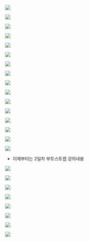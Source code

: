 ![](공부파일_assets/2022-11-18-19-57-10-image.png)

![](공부파일_assets/2022-11-18-19-59-25-image.png)

![](공부파일_assets/2022-11-18-20-02-22-image.png)

![](공부파일_assets/2022-11-18-20-05-56-image.png)

![](공부파일_assets/2022-11-18-20-37-03-image.png)

![](공부파일_assets/2022-11-18-20-42-30-image.png)

![](공부파일_assets/2022-11-18-20-42-51-image.png)

![](공부파일_assets/2022-11-18-20-43-30-image.png)

![](공부파일_assets/2022-11-18-20-45-01-image.png)

![](공부파일_assets/2022-11-18-20-45-11-image.png)

![](공부파일_assets/2022-11-18-20-46-57-image.png)

![](공부파일_assets/2022-11-18-20-47-58-image.png)

![](공부파일_assets/2022-11-18-20-50-06-image.png)

![](공부파일_assets/2022-11-18-20-50-33-image.png)

![](공부파일_assets/2022-11-18-20-52-40-image.png)

![](공부파일_assets/2022-11-18-21-23-23-image.png)

- 이제부터는 2일차 부트스트랩 강의내용

![](공부파일_assets/2022-11-18-21-36-40-image.png)

![](공부파일_assets/2022-11-18-21-37-12-image.png)

![](공부파일_assets/2022-11-18-21-38-03-image.png)

![](공부파일_assets/2022-11-18-21-39-45-image.png)

![](공부파일_assets/2022-11-18-21-40-16-image.png)

![](공부파일_assets/2022-11-18-21-41-08-image.png)

![](공부파일_assets/2022-11-18-21-41-46-image.png)

![](공부파일_assets/2022-11-18-21-42-24-image.png)
